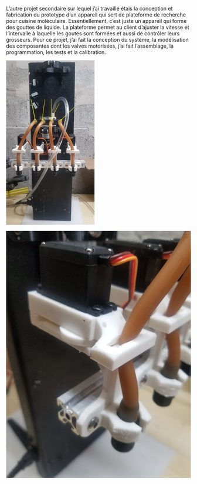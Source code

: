 



 L’autre projet secondaire sur lequel j’ai travaillé étais la conception et fabrication du prototype d’un appareil qui sert de plateforme de recherche pour cuisine moléculaire. Essentiellement, c’est juste un appareil qui forme des gouttes de liquide. La plateforme permet au client d’ajuster la vitesse et l’intervalle à laquelle les goutes sont formées et aussi de contrôler leurs grosseurs. Pour ce projet, j’ai fait la conception du système, la modélisation des composantes dont les valves motorisées, j’ai fait l’assemblage, la programmation, les tests et la calibration.



![Prototype de distributeur de goutes pour cuisine moléculaire](media/Pasted%20image%2020230416164253.png)



![Pinch valve à cam controlé par servomoteur](media/20220718_070904.jpg)